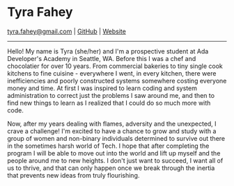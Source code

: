 # Tyra Fahey

tyra.fahey@gmail.com | [GitHub] | [Website]

********************
Hello! My name is Tyra (she/her) and I'm a prospective student at Ada Developer's Academy in Seattle, WA. Before this I was a chef and chocolatier for over 10 years. From commercial bakeries to tiny single cook kitchens to fine cuisine - everywhere I went, in every kitchen, there were inefficiencies and poorly constructed systems somewhere costing everyone money and time. At first I was inspired to learn coding and system administration to correct just the problems I saw around me, and then to find new things to learn as I realized that I could do so much more with code.

Now, after my years dealing with flames, adversity and the unexpected, I crave a challenge! I'm excited to have a chance to grow and study with a group of women and non-binary individuals determined to survive out there in the sometimes harsh world of Tech. I hope that after completing the program I will be able to move out into the world and lift up myself and the people around me to new heights. I don't just want to succeed, I want all of us to thrive, and that can only happen once we break through the inertia that prevents new ideas from truly flourishing.

[GitHub]: https://github.com/TyrFahey
[Website]: https://www.wolfjoint.com/
